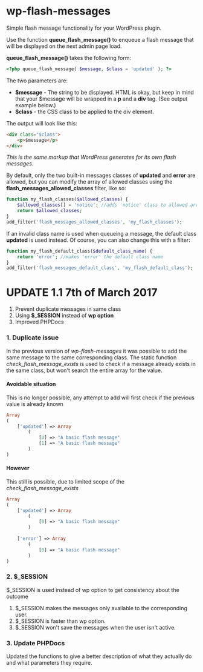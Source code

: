 wp-flash-messages
=================

Simple flash message functionality for your WordPress plugin.

Use the function **queue_flash_message()** to enqueue a flash message that will be displayed on the next admin page load.

**queue_flash_message()** takes the following form:

```php
<?php queue_flash_message( $message, $class = 'updated' ); ?>
```

The two parameters are:

- **$message** - The string to be displayed. HTML is okay, but keep in mind that your $message will be wrapped in a **p** and a **div** tag. (See output example below.)
- **$class** - the CSS class to be applied to the div element.

The output will look like this:

```html
<div class="$class">
	<p>$message</p>
</div>
```

*This is the same markup that WordPress generates for its own flash messages.*

By default, only the two built-in messages classes of **updated** and **error** are allowed, but you can modify the array of allowed classes using the **flash_messages_allowed_classes** filter, like so:

```php
function my_flash_classes($allowed_classes) {
    $allowed_classes[] = 'notice'; //adds 'notice' class to allowed array
    return $allowed_classes;
}
add_filter('flash_messages_allowed_classes', 'my_flash_classes');
```

If an invalid class name is used when queueing a message, the default class **updated** is used instead. Of course, you can also change this with a filter:

```php
function my_flash_default_class($default_class_name) {
    return 'error'; //makes 'error' the default class name
}
add_filter('flash_messages_default_class', 'my_flash_default_class');
```

# UPDATE 1.1 7th of March 2017

1. Prevent duplicate messages in same class
2. Using **$_SESSION** instead of **wp option**
3. Improved PHPDocs


### 1. Duplicate issue

In the previous version of *wp-flash-messages* it was possible to add the same message to the same corresponding class.
The static function *check_flash_message_exists* is used to check if a message already exists in the same class, but won't search the entire array for the value.


#### Avoidable situation

This is no longer possible, any attempt to add will first check if the previous value is already known
```php
Array
(
    ['updated'] => Array
        (
            [0] => "A basic flash message"
            [1] => "A basic flash message"
        )
)
```

#### However
This still is possible, due to limited scope of the *check_flash_message_exists*
```php
Array
(
    ['updated'] => Array
        (
            [0] => "A basic flash message"
        )
        
    ['error'] => Array
        (
            [0] => "A basic flash message"
        )
)
```

### 2. $_SESSION
$_SESSION is used instead of wp option to get consistency about the outcome
1. $_SESSION makes the messages only available to the corresponding user.
2. $_SESSION is faster than wp option.
3. $_SESSION won't save the messages when the user isn't active.


### 3. Update PHPDocs
Updated the functions to give a better description of what they actually do and what parameters they require.
